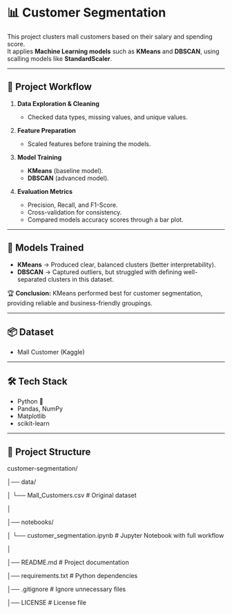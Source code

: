 # 📊 Customer Segmentation

This project clusters mall customers based on their salary and spending score.  
It applies **Machine Learning models** such as **KMeans** and **DBSCAN**, using scalling models like **StandardScaler**.

---

## 🚀 Project Workflow
1. **Data Exploration & Cleaning**  
   - Checked data types, missing values, and unique values.  

2. **Feature Preparation**  
   - Scaled features before training the models.

3. **Model Training**  
   - **KMeans** (baseline model).  
   - **DBSCAN** (advanced model).  

4. **Evaluation Metrics**  
   - Precision, Recall, and F1-Score.  
   - Cross-validation for consistency.  
   - Compared models accuracy scores through a bar plot.  

---

## 🤖 Models Trained
- **KMeans** → Produced clear, balanced clusters (better interpretability).
- **DBSCAN** → Captured outliers, but struggled with defining well-separated clusters in this dataset.

🏆 **Conclusion:**
KMeans performed best for customer segmentation, providing reliable and business-friendly groupings.

---

## 📦 Dataset
- Mall Customer (Kaggle)

---

## 🛠️ Tech Stack
- Python 🐍  
- Pandas, NumPy  
- Matplotlib
- scikit-learn  

---

## 📂 Project Structure
customer-segmentation/

│── data/

│     └── Mall_Customers.csv       # Original dataset

│

│── notebooks/

│     └── customer_segmentation.ipynb  # Jupyter Notebook with full workflow

│

│── README.md                           # Project documentation

│── requirements.txt                    # Python dependencies

│── .gitignore                          # Ignore unnecessary files

│── LICENSE                             # License file
